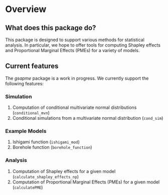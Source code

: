 # Overview

## What does this package do?
This package is designed to support various methods for statistical analysis. In particular, we hope to offer tools for computing Shapley effects and Proportional Marginal Effects (PMEs) for a variety of models.

## Current features
The *gsapme* package is a work in progress. We currently support the following features:

### Simulation
1. Computation of conditional multivariate normal distributions (`conditional_mvn`)
2. Conditional simulations from a multivariate normal distribution (`cond_sim`)

### Example Models
1. Ishigami function (`ishigami_mod`)
2. Borehole function (`borehole_function`)

### Analysis
1. Computation of Shapley effects for a given model (`calculate_shapley_effects_np`)
2. Computation of Proportional Marginal Effects (PMEs) for a given model (`calculatePME`)

